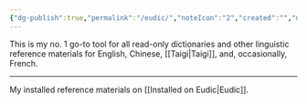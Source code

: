 ```yaml
---
{"dg-publish":true,"permalink":"/eudic/","noteIcon":"2","created":"","updated":""}
---
```


This is my no. 1 go-to tool for all read-only dictionaries and other linguistic reference materials for English, Chinese, [[Taigi\|Taigi]], and, occasionally, French.

---
My installed reference materials on [[Installed on Eudic\|Eudic]].
